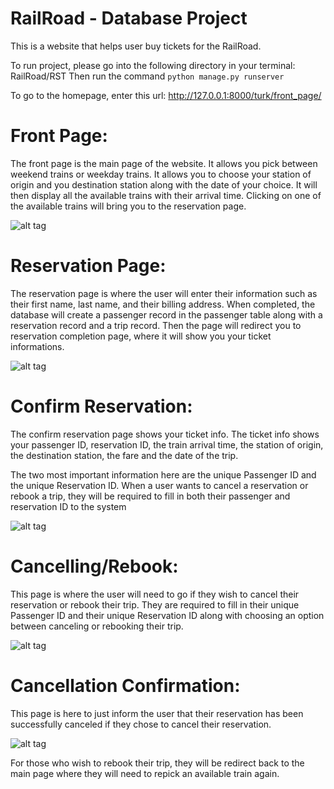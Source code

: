 # RailRoad - Database Project

This is a website that helps user buy tickets for the RailRoad.

To run project, please go into the following directory in your terminal: RailRoad/RST
Then run the command ```python manage.py runserver```

To go to the homepage, enter this url: http://127.0.0.1:8000/turk/front_page/

# Front Page:
The front page is the main page of the website. It allows you pick between weekend trains or weekday trains. It allows you to choose your station of origin and you destination station along with the date of your choice. It will then display all the available trains with their arrival time. Clicking on one of the available trains will bring you to the reservation page.

![alt tag](https://i.imgur.com/78Bw4bV.png)

# Reservation Page:
The reservation page is where the user will enter their information such as their first name, last name, and their billing address. When completed, the database will create a passenger record in the passenger table along with a reservation record and a trip record. Then the page will redirect you to reservation completion page, where it will show you your ticket informations.

![alt tag](https://i.imgur.com/L89SnpH.png)

# Confirm Reservation:
The confirm reservation page shows your ticket info. The ticket info shows your passenger ID, reservation ID, the train arrival time, the station of origin, the destination station, the fare and the date of the trip.

The two most important information here are the unique Passenger ID and the unique Reservation ID. When a user wants to cancel a reservation or rebook a trip, they will be required to fill in both their passenger and reservation ID to the system

![alt tag](https://i.imgur.com/cheJK8X.png)

# Cancelling/Rebook:
This page is where the user will need to go if they wish to cancel their reservation or rebook their trip. They are required to fill in their unique Passenger ID and their unique Reservation ID along with choosing an option between canceling or rebooking their trip.

![alt tag](https://i.imgur.com/KxZhkxP.png)

# Cancellation Confirmation:

This page is here to just inform the user that their reservation has been successfully canceled if they chose to cancel their reservation.

![alt tag](https://i.imgur.com/mAcRkBO.png)

For those who wish to rebook their trip, they will be redirect back to the main page where they will need to repick an available train again.
